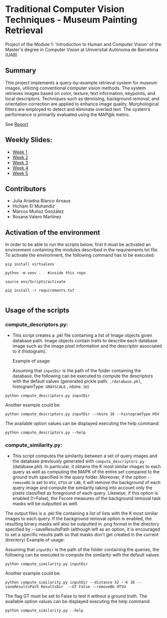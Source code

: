 # Traditional Computer Vision Techniques - Museum Painting Retrieval 
Project of the Module 1: 'Introduction to Human and Computer Vision' of the Master's degree in Computer Vision at Universitat Autònoma de Barcelona (UAB)

## Summary
This project implements a query-by-example retrieval system for museum images, utilizing conventional computer vision methods. The system retrieves images based on color, texture, text information, keypoints, and local descriptors. Techniques such as denoising, background removal, and orientation correction are applied to enhance image quality. Morphological filters are employed to detect and eliminate overlaid text. The system’s performance is primarily evaluated using the MAP@k metric.

See [Report]()

## Weekly Slides:
- [Week 1](https://docs.google.com/presentation/d/1fK93Q6sRxi8e0b7KvLUawMESzf9BOoVj9ZeOsXoG6y4/edit?usp=sharing)
- [Week 2](https://docs.google.com/presentation/d/11cB84VPgsNNoeIfvGW83xz_N_j840_NGXk48IUHh434/edit?usp=sharing)
- [Week 3](https://docs.google.com/presentation/d/1Wlf__5Gy2G0i28nD2zKjPGsY-QObLRlBKLlWUXic8D8/edit?usp=sharing)
- [Week 4](https://docs.google.com/presentation/d/1ui6RbXL2kv7skn7dz1DNrybpF5IVpJ9XChNonC3I5GI/edit?usp=sharing)
- [Week 5](https://docs.google.com/presentation/d/1alWtXwuB8QduvPyd-_w-MnWFs0u2NOHykGXclJiL3Tk/edit?usp=sharing)


## Contributors
- Julia Ariadna Blanco Arnaus
- Hicham El Muhandiz
- Marcos Muñoz González
- Rosana Valero Martínez

## Activation of the environment
In order to be able to run the scripts below, first it must be activated an environment containing the modules described in the requirements.txt file. To activate the environment, the following command has to be executed:

```
pip install virtualenv

python -m venv .   #inside this repo

source env/Scripts/activate

pip install -r requirements.txt


```

## Usage of the scripts 
### compute_descriptors.py: 
- This script creates a .pkl file containing a list of Image objects given database path. Image objects contain traits to describe each database image such as the image pixel information and the descriptor associated to it (histogram).

  Example of usage:

  Assuming that `inputDir` is the path of the folder containing the database, the following can be executed to compute the descriptors with the default values (generated pickle path: `./database.pkl`, histogramType: `GRAYSCALE` , nbins: `16`)

```
python compute_descriptors.py inputDir 
```

Another example could be: 
```
python compute_descriptors.py inputDir --nbins 16 --histogramType HSV 
```
The available option values can be displayed executing the help command:
```
python compute_descriptors.py --help
```

### compute_similarity.py: 
- This script computes the similarity between a set of query images and the database previously generated with ``compute_descriptors.py`` (database.pkl). In particular, it  obtains the K most similar images to each query as well as computing the MAPK of the entire set compared to the ground truth specified in the query folder. Moreover, if the option `--removeBG` is set to `HSV`, `OTSU` or `LAB`, it will remove the background of each query image and compute the similarity taking into account only the pixels classified as foreground of each query. Likewise, if this option is enabled (!=False), the Fscore measures of the background removal task masks will be outputted as well.

The output files is a .pkl file containing a list of lists with the K most similar images to each query. If the background removal option is enabled, the resulting binary masks will also be outputted in .png format in the directory specified by --saveResultsPath (although left as an option, it is encouraged to set a specific results path so that masks don't get created in the current directory)
  Example of usage:

  Assuming that `inputDir` is the path of the folder containing the queries, the following can be executed to compute the similarity with the default values
```
python compute_similarity.py inputDir 
```

Another example could be: 
```
python compute_similarity.py inputDir --distance X2 --K 10 --saveResultsPath ResultsDir  --GT False --removeBG OTSU
```
The flag GT must be set to False to test it without a ground truth. 
The available option values can be displayed executing the help command:
```
python compute_similarity.py --help
```
